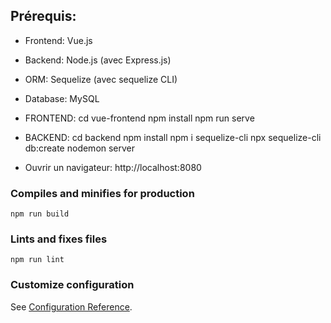 ## Prérequis:
- Frontend: Vue.js
- Backend: Node.js (avec Express.js)
- ORM: Sequelize (avec sequelize CLI)
- Database: MySQL

- FRONTEND:
    cd vue-frontend
    npm install
    npm run serve

- BACKEND:
    cd backend
    npm install
    npm i sequelize-cli
    npx sequelize-cli db:create
    nodemon server

- Ouvrir un navigateur: http://localhost:8080
### Compiles and minifies for production
```
npm run build
```

### Lints and fixes files
```
npm run lint
```

### Customize configuration
See [Configuration Reference](https://cli.vuejs.org/config/).
